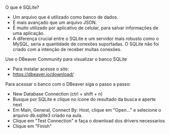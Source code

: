 O que é SQLite?
- Um arquivo que é utilizado como banco de dados.
- É mais avançado que um arquivo JSON.
- É muito utilizado por aplicativo de celular, para salvar informações de uma aplicação.
- A diferença crucial entre o SQLite e um servidor mais robusto como o MySQL, seria a quantidade de conexões suportadas. O SQLite não foi criado com a intenção de receber muitas conexões.

Use o DBeaver Community para visualizar o banco SQLite
- Para instalar acesse o site:
- https://dbeaver.io/download/

Para acessar o banco com o DBeaver siga o passo a passo:
- New Database Connection (ctrl + shift + n)
- Busque por SQLite e clique no icone do resultado da busca e aperte next
- Em Main, General, Connect By: Host, clique em "Open..." e selecione o arquivo db.sqlite3 criado na aula.
- Clique em "Test Connection" e faça o download dos drivers necessarios
- Clique em "Finish"